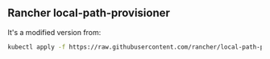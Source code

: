 ## Rancher local-path-provisioner

It's a modified version from:
```bash
kubectl apply -f https://raw.githubusercontent.com/rancher/local-path-provisioner/master/deploy/local-path-storage.yaml
```
